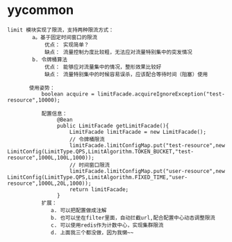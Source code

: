 # yycommon
    limit 模块实现了限流，支持两种限流方式：
            a。基于固定时间窗口的限流
                优点： 实现简单？ 
                缺点： 流量控制力度比较粗，无法应对流量特别集中的突发情况
            b. 令牌桶算法
                优点： 能够应对流量集中的情况，整形效果比较好
                缺点： 流量特别集中的时候容易误杀，应该配合等待时间（阻塞）使用
                
           使用姿势：
               boolean acquire = limitFacade.acquireIgnoreException("test-resource",10000);
               
               配置信息：
                    @Bean
                    public LimitFacade getLimitFacade(){
                        LimitFacade limitFacade = new LimitFacade();
                        // 令牌桶限流
                        limitFacade.limitConfigMap.put("test-resource",new LimitConfig(LimitType.QPS,LimitAlgorithm.TOKEN_BUCKET,"test-resource",1000L,100L,1000));
                        // 时间窗口限流
                        limitFacade.limitConfigMap.put("user-resource",new LimitConfig(LimitType.QPS,LimitAlgorithm.FIXED_TIME,"user-resource",1000L,20L,1000));
                        return limitFacade;
                    }
               扩展：
                  a. 可以把配置做成注解
                  b. 也可以坐在filter里面，自动拦截url,配合配置中心动态调整限流
                  c. 可以使用redis作为计数中心，实现集群限流
                  d. 上面我三个都没做，因为我懒~~
                  
       
                
